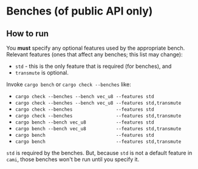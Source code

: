 # Benches (of public API only)

## How to run

You **must** specify any optional features used by the appropriate bench. Relevant features (ones that affect any benches; this list may change):

- `std` - this is the only feature that is required (for benches), and
- `transmute` is optional.

Invoke `cargo bench` or `cargo check --benches` like:

- `cargo check --benches --bench vec_u8 --features std`
- `cargo check --benches --bench vec_u8 --features std,transmute`
- `cargo check --benches                --features std`
- `cargo check --benches                --features std,transmute`
- `cargo bench --bench vec_u8           --features std`
- `cargo bench --bench vec_u8           --features std,transmute`
- `cargo bench                          --features std`
- `cargo bench                          --features std,transmute`

`std` is required by the benches. But, because `std` is not a default feature in `cami`, those
benches won't be run until you specify it.